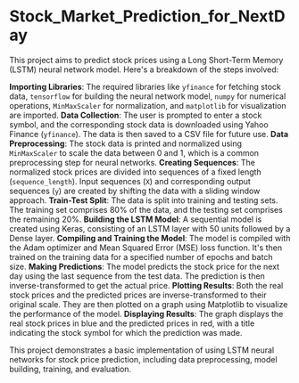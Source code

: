 # Stock_Market_Prediction_for_NextDay
This project aims to predict stock prices using a Long Short-Term Memory (LSTM) neural network model. Here's a breakdown of the steps involved:

**Importing Libraries**: The required libraries like `yfinance` for fetching stock data, `tensorflow` for building the neural network model, `numpy` for numerical operations, `MinMaxScaler` for normalization, and `matplotlib` for visualization are imported.
**Data Collection**: The user is prompted to enter a stock symbol, and the corresponding stock data is downloaded using Yahoo Finance (`yfinance`). The data is then saved to a CSV file for future use.
**Data Preprocessing**: The stock data is printed and normalized using `MinMaxScaler` to scale the data between 0 and 1, which is a common preprocessing step for neural networks.
**Creating Sequences**: The normalized stock prices are divided into sequences of a fixed length (`sequence_length`). Input sequences (`X`) and corresponding output sequences (`y`) are created by shifting the data with a sliding window approach.
**Train-Test Split**: The data is split into training and testing sets. The training set comprises 80% of the data, and the testing set comprises the remaining 20%.
**Building the LSTM Model**: A sequential model is created using Keras, consisting of an LSTM layer with 50 units followed by a Dense layer.
**Compiling and Training the Model**: The model is compiled with the Adam optimizer and Mean Squared Error (MSE) loss function. It's then trained on the training data for a specified number of epochs and batch size.
**Making Predictions**: The model predicts the stock price for the next day using the last sequence from the test data. The prediction is then inverse-transformed to get the actual price.
**Plotting Results**: Both the real stock prices and the predicted prices are inverse-transformed to their original scale. They are then plotted on a graph using Matplotlib to visualize the performance of the model.
**Displaying Results**: The graph displays the real stock prices in blue and the predicted prices in red, with a title indicating the stock symbol for which the prediction was made.

This project demonstrates a basic implementation of using LSTM neural networks for stock price prediction, including data preprocessing, model building, training, and evaluation. 
